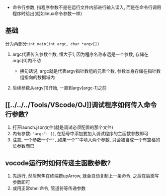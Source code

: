 - 命令行参数, 指程序参数不是在运行文件内部进行输入读入, 而是在命令行调用程序时给出(就如linux命令参数一样)

## 基础
分为两部分:`int main(int argc, char *argv[])`
1. argc代表传入参数个数, 恒大于1, 因为程序名称永远是一个参数, 存储在argc[0]内不动
	- 换句话说, argc就是代表argv指针数组的元素个数, 参数本身存储在指针数组指向的数据域内

2. 后续参数从argv[1]开始, 一直到argv[argc-1]之前


## [[../../../Tools/VScode/OJ]]调试程序如何传入命令行参数?
1. 打开launch.json文件(就是调试必须配置的那个文件)
2. 内有参数: `"args": [],`在括号中添加要加入调试程序的主函数参数即可
3. 注意, 一个参数一个`"",`,如果一个""中填入两个参数, 只会被当成一个有空格的长参数而已

## vocode运行时如何传递主函数参数?
1. 先运行, 然后聚焦在终端摁upArrow, 就会自动复制上一条命令, 之后在后面写参数即可
2. 或用正常shell命令, 管道符等传递参数